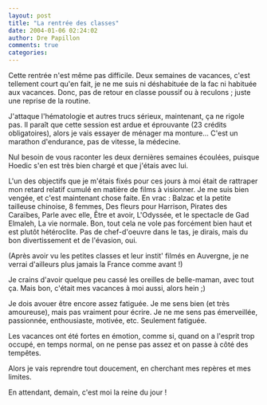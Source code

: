 ```yaml
---
layout: post
title: "La rentrée des classes"
date: 2004-01-06 02:24:02
author: Dre Papillon
comments: true
categories: 
---
```



Cette rentrée n'est même pas difficile.  Deux semaines de vacances, c'est tellement court qu'en fait, je ne me suis ni déshabituée de la fac ni habituée aux vacances.  Donc, pas de retour en classe poussif ou à reculons ; juste une reprise de la routine.

J'attaque l'hématologie et autres trucs sérieux, maintenant, ça ne rigole pas.  Il paraît que cette session est ardue et éprouvante (23 crédits obligatoires), alors je vais essayer de ménager ma monture...  C'est un marathon d'endurance, pas de vitesse, la médecine.

Nul besoin de vous raconter les deux dernières semaines écoulées, puisque Hoedic s'en est très bien chargé et que j'étais avec lui.

L'un des objectifs que je m'étais fixés pour ces jours à moi était de rattraper mon retard relatif cumulé en matière de films à visionner.  Je me suis bien vengée, et c'est maintenant chose faite.  En vrac : Balzac et la petite tailleuse chinoise, 8 femmes, Des fleurs pour Harrison, Pirates des Caraïbes, Parle avec elle, Être et avoir, L'Odyssée, et le spectacle de Gad Elmaleh, La vie normale.  Bon, tout cela ne vole pas forcément bien haut et est plutôt hétéroclite.  Pas de chef-d'oeuvre dans le tas, je dirais, mais du bon divertissement et de l'évasion, oui.

(Après avoir vu les petites classes et leur instit' filmés en Auvergne, je ne verrai d'ailleurs plus jamais la France comme avant !)

Je crains d'avoir quelque peu cassé les oreilles de belle-maman, avec tout ça.  Mais bon, c'était mes vacances à moi aussi, alors hein ;)

Je dois avouer être encore assez fatiguée.  Je me sens bien (et très amoureuse), mais pas vraiment pour écrire.  Je ne me sens pas émerveillée, passionnée, enthousiaste, motivée, etc.  Seulement fatiguée.

Les vacances ont été fortes en émotion, comme si, quand on a l'esprit trop occupé, en temps normal, on ne pense pas assez et on passe à côté des tempêtes.

Alors je vais reprendre tout doucement, en cherchant mes repères et mes limites.

En attendant, demain, c'est moi la reine du jour !